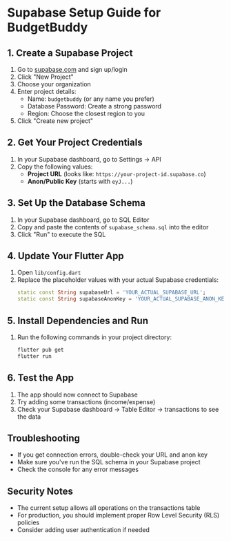 # Supabase Setup Guide for BudgetBuddy

## 1. Create a Supabase Project

1. Go to [supabase.com](https://supabase.com) and sign up/login
2. Click "New Project"
3. Choose your organization
4. Enter project details:
   - Name: `budgetbuddy` (or any name you prefer)
   - Database Password: Create a strong password
   - Region: Choose the closest region to you
5. Click "Create new project"

## 2. Get Your Project Credentials

1. In your Supabase dashboard, go to Settings → API
2. Copy the following values:
   - **Project URL** (looks like: `https://your-project-id.supabase.co`)
   - **Anon/Public Key** (starts with `eyJ...`)

## 3. Set Up the Database Schema

1. In your Supabase dashboard, go to SQL Editor
2. Copy and paste the contents of `supabase_schema.sql` into the editor
3. Click "Run" to execute the SQL

## 4. Update Your Flutter App

1. Open `lib/config.dart`
2. Replace the placeholder values with your actual Supabase credentials:
   ```dart
   static const String supabaseUrl = 'YOUR_ACTUAL_SUPABASE_URL';
   static const String supabaseAnonKey = 'YOUR_ACTUAL_SUPABASE_ANON_KEY';
   ```

## 5. Install Dependencies and Run

1. Run the following commands in your project directory:
   ```bash
   flutter pub get
   flutter run
   ```

## 6. Test the App

1. The app should now connect to Supabase
2. Try adding some transactions (income/expense)
3. Check your Supabase dashboard → Table Editor → transactions to see the data

## Troubleshooting

- If you get connection errors, double-check your URL and anon key
- Make sure you've run the SQL schema in your Supabase project
- Check the console for any error messages

## Security Notes

- The current setup allows all operations on the transactions table
- For production, you should implement proper Row Level Security (RLS) policies
- Consider adding user authentication if needed 